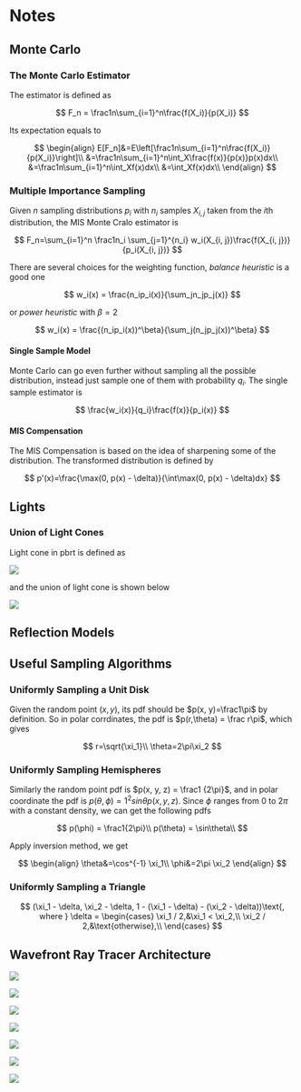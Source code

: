 # Notes

## Monte Carlo

### The Monte Carlo Estimator

The estimator is defined as

$$
F_n = \frac1n\sum_{i=1}^n\frac{f(X_i)}{p(X_i)}
$$

Its expectation equals to 

$$
\begin{align}
E[F_n]&=E\left[\frac1n\sum_{i=1}^n\frac{f(X_i)}{p(X_i)}\right]\\
&=\frac1n\sum_{i=1}^n\int_X\frac{f(x)}{p(x)}p(x)dx\\
&=\frac1n\sum_{i=1}^n\int_Xf(x)dx\\
&=\int_Xf(x)dx\\
\end{align}
$$

### Multiple Importance Sampling

Given $n$ sampling distributions $p_i$ with $n_i$ samples $X_{i, j}$ taken from the $i$th distribution, the MIS Monte Cralo estimator is

$$
F_n=\sum_{i=1}^n \frac1n_i \sum_{j=1}^{n_i} w_i(X_{i, j})\frac{f(X_{i, j})}{p_i(X_{i, j})}
$$

There are several choices for the weighting function, *balance heuristic* is a good one

$$
w_i(x) = \frac{n_ip_i(x)}{\sum_jn_jp_j(x)}
$$

or *power heuristic* with $\beta=2$

$$
w_i(x) = \frac{(n_ip_i(x))^\beta}{\sum_j(n_jp_j(x))^\beta}
$$

#### Single Sample Model

Monte Carlo can go even further without sampling all the possible distribution, instead just sample one of them with probability $q_i$. The single sample estimator is

$$
\frac{w_i(x)}{q_i}\frac{f(x)}{p_i(x)}
$$

#### MIS Compensation

The MIS Compensation is based on the idea of sharpening some of the distribution. The transformed distribution is defined by

$$
p'(x)=\frac{\max(0, p(x) - \delta)}{\int\max(0, p(x) - \delta)dx}
$$

## Lights

### Union of Light Cones

Light cone in pbrt is defined as

![](./light_cone.png)

and the union of light cone is shown below

![](./light_cone_union.png)


## Reflection Models

## Useful Sampling Algorithms

### Uniformly Sampling a Unit Disk

Given the random point $(x,y)$, its pdf should be $p(x, y)=\frac1\pi$ by definition. So in polar corrdinates, the pdf is $p(r,\theta) = \frac r\pi$, which gives

$$
r=\sqrt{\xi_1}\\
\theta=2\pi\xi_2
$$

### Uniformly Sampling Hemispheres

Similarly the random point pdf is $p(x, y, z) = \frac1 {2\pi}$, and in polar coordinate the pdf is $p(\theta, \phi)=1^2sin\theta p(x, y, z)$. Since $\phi$ ranges from $0$ to $2\pi$ with a constant density, we can get the following pdfs

$$
p(\phi) = \frac1{2\pi}\\
p(\theta) = \sin\theta\\
$$

Apply inversion method, we get

$$
\begin{align}
\theta&=\cos^{-1} \xi_1\\
\phi&=2\pi \xi_2
\end{align}
$$

### Uniformly Sampling a Triangle

$$
(\xi_1 - \delta,
\xi_2 - \delta,
1 - (\xi_1 - \delta) - (\xi_2 - \delta))\text{, where }
\delta = 
\begin{cases}
\xi_1 / 2,&\xi_1 < \xi_2,\\
\xi_2 / 2,&\text{otherwise},\\
\end{cases}
$$

## Wavefront Ray Tracer Architecture

![](./wavefront_step1.svg)

![](./wavefront_step2.svg)

![](./wavefront_step3.svg)

![](./wavefront_step4_1.svg)

![](./wavefront_step4_2.svg)

![](./wavefront_step4_3.svg)

![](./wavefront_step5.svg)
